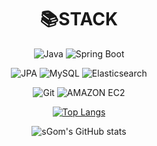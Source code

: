 <div align="center">
  <h1>📚STACK</h1>
  
  ![Java](https://img.shields.io/badge/Java-007396.svg?&style=for-the-badge&logo=Java&logoColor=white)
  ![Spring Boot](https://img.shields.io/badge/springboot-6DB33F.svg?&style=for-the-badge&logo=springboot&logoColor=white)
  
  ![JPA](https://img.shields.io/badge/JPA-005571.svg?&style=for-the-badge&logo=JPA&logoColor=white)
  ![MySQL](https://img.shields.io/badge/mysql-4479A1.svg?&style=for-the-badge&logo=mysql&logoColor=white)
  ![Elasticsearch](https://img.shields.io/badge/elasticsearch-005571.svg?&style=for-the-badge&logo=elasticsearch&logoColor=white)
  
  ![Git](https://img.shields.io/badge/git-F05032.svg?&style=for-the-badge&logo=git&logoColor=white)
  ![AMAZON EC2](https://img.shields.io/badge/amazon_ec2-FF9900.svg?&style=for-the-badge&logo=amazonec2&logoColor=white)
    
  [![Top Langs](https://github-readme-stats.vercel.app/api/top-langs/?username=sGom&layout=donut)](https://github.com/sGom/github-readme-stats)
  
  ![sGom's GitHub stats](https://github-readme-stats.vercel.app/api?username=sGom&show_icons=true&theme=radical)
</div>
<!--
![로고명](https://img.shields.io/badge/로고명-원하는색상코드.svg?&style=for-the-badge&logo=로고명&logoColor=로고색상)
**sGOM/sGom** is a ✨ _special_ ✨ repository because its `README.md` (this file) appears on your GitHub profile.

Here are some ideas to get you started:

- 🔭 I’m currently working on ...
- 🌱 I’m currently learning ...
- 👯 I’m looking to collaborate on ...
- 🤔 I’m looking for help with ...
- 💬 Ask me about ...
- 📫 How to reach me: ...
- 😄 Pronouns: ...
- ⚡ Fun fact: ...
-->
